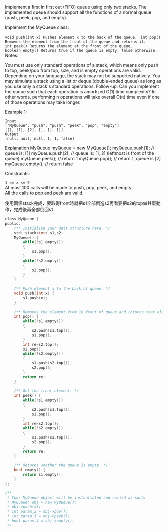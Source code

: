 Implement a first in first out (FIFO) queue using only two stacks. The implemented queue should support all the functions of a normal queue (push, peek, pop, and empty).  
  
Implement the MyQueue class:  
  
```void push(int x) Pushes element x to the back of the queue. ``` 
```int pop() Removes the element from the front of the queue and returns it.```  
```int peek() Returns the element at the front of the queue.```  
```boolean empty() Returns true if the queue is empty, false otherwise.```  
Notes:  
  
You must use only standard operations of a stack, which means only push to top, peek/pop from top, size, and is empty operations are valid.
Depending on your language, the stack may not be supported natively. You may simulate a stack using a list or deque (double-ended queue) as long as you use only a stack's standard operations.
Follow-up: Can you implement the queue such that each operation is amortized O(1) time complexity? In other words, performing n operations will take overall O(n) time even if one of those operations may take longer.

 

Example 1:
```
Input
["MyQueue", "push", "push", "peek", "pop", "empty"]
[[], [1], [2], [], [], []]
Output
[null, null, null, 1, 1, false]
```
Explanation
MyQueue myQueue = new MyQueue();
myQueue.push(1); // queue is: [1]
myQueue.push(2); // queue is: [1, 2] (leftmost is front of the queue)
myQueue.peek(); // return 1
myQueue.pop(); // return 1, queue is [2]
myQueue.empty(); // return false
 

Constraints:

```1 <= x <= 9```  
At most 100 calls will be made to push, pop, peek, and empty.  
All the calls to pop and peek are valid.  
  
使用兩個stack完成，要取得front時就把s1全部倒進s2再看要把s2的top做甚麼動作，完成後再全部倒回s1
  
```c
class MyQueue {
public:
    /** Initialize your data structure here. */
    std::stack<int> s1,s2;
    MyQueue() {
        while(!s1.empty())
        {
            s1.pop();
        }
        while(!s2.empty())
        {
            s2.pop();
        }
    }
    
    /** Push element x to the back of queue. */
    void push(int x) {
        s1.push(x);
    }
    
    /** Removes the element from in front of queue and returns that element. */
    int pop() {
        while(!s1.empty())
        {
            s2.push(s1.top());
            s1.pop();
        }
        int re=s2.top();
        s2.pop();
        while(!s2.empty())
        {
            s1.push(s2.top());
            s2.pop();
        }
        return re;
    }
    
    /** Get the front element. */
    int peek() {
        while(!s1.empty())
        {
            s2.push(s1.top());
            s1.pop();
        }
        int re=s2.top();
        while(!s2.empty())
        {
            s1.push(s2.top());
            s2.pop();
        }
        return re;
    }
    
    /** Returns whether the queue is empty. */
    bool empty() {
        return s1.empty();
    }
};

/**
 * Your MyQueue object will be instantiated and called as such:
 * MyQueue* obj = new MyQueue();
 * obj->push(x);
 * int param_2 = obj->pop();
 * int param_3 = obj->peek();
 * bool param_4 = obj->empty();
 */
```
